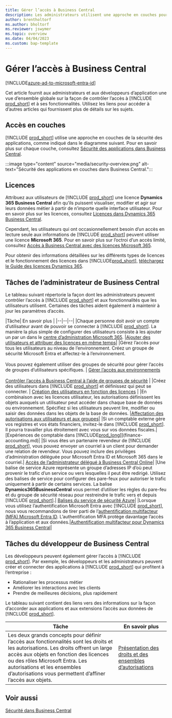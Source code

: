 ```yaml
---
title: Gérer l’accès à Business Central
description: Les administrateurs utilisent une approche en couches pour contrôler l’accès à Business Central et à ses fonctionnalités.
author: brentholtorf
ms.author: bholtorf
ms.reviewer: jswymer
ms.topic: overview
ms.date: 04/04/2023
ms.custom: bap-template
---
```


# Gérer l’accès à Business Central

[!INCLUDE[azure-ad-to-microsoft-entra-id](~/../shared-content/shared/azure-ad-to-microsoft-entra-id.md)]

Cet article fournit aux administrateurs et aux développeurs d’application une vue d’ensemble globale sur la façon de contrôler l’accès à [!INCLUDE [prod_short](includes/prod_short.md)] et à ses fonctionnalités. Utilisez les liens pour accéder à d’autres articles qui fournissent plus de détails sur les sujets.

## Accès en couches

[!INCLUDE [prod_short](includes/prod_short.md)] utilise une approche en couches de la sécurité des applications, comme indiqué dans le diagramme suivant. Pour en savoir plus sur chaque couche, consultez [Sécurité des applications dans Business Central](/dynamics365/business-central/dev-itpro/security/security-application).

:::image type="content" source="media/security-overview.png" alt-text="Sécurité des applications en couches dans Business Central.":::

## Licences

Attribuez aux utilisateurs de [!INCLUDE [prod_short](includes/prod_short.md)] une licence **Dynamics 365 Business Central** afin qu’ils puissent visualiser, modifier et agir sur leurs données métier à partir de n’importe quelle interface utilisateur. Pour en savoir plus sur les licences, consultez [Licences dans Dynamics 365 Business Central](/dynamics365/business-central/dev-itpro/deployment/licensing).

Cependant, les utilisateurs qui ont occasionnellement besoin d’un accès en lecture seule aux informations de [!INCLUDE [prod_short](includes/prod_short.md)] peuvent utiliser une licence **Microsoft 365**. Pour en savoir plus sur l’octroi d’un accès limité, consultez [Accès à Business Central avec des licences Microsoft 365](admin-access-with-m365-license.md).

Pour obtenir des informations détaillées sur les différents types de licences et le fonctionnement des licences dans [!INCLUDE[prod_short](includes/prod_short.md)], [téléchargez le Guide des licences Dynamics 365](https://go.microsoft.com/fwlink/?LinkId=866544).

## Tâches de l’administrateur de Business Central

Le tableau suivant répertorie la façon dont les administrateurs peuvent contrôler l’accès à [!INCLUDE [prod_short](includes/prod_short.md)] et aux fonctionnalités que les utilisateurs utilisent. Certaines des tâches aident également à maintenir à jour les paramètres d’accès.

|Tâche| En savoir plus |
|--|--|--|
|Chaque personne doit avoir un compte d’utilisateur avant de pouvoir se connecter à [!INCLUDE [prod_short](includes/prod_short.md)]. La manière la plus simple de configurer des utilisateurs consiste à les ajouter un par un dans le [centre d’administration Microsoft 365](https://go.microsoft.com/fwlink/p/?linkid=2024339). |[Ajouter des utilisateurs et attribuer des licences en même temps](/microsoft-365/admin/add-users/add-users)|
|Gérez l’accès pour tous les utilisateurs au niveau de l’environnement. Créez un groupe de sécurité Microsoft Entra et affectez-le à l’environnement.<br><br> Vous pouvez également utiliser des groupes de sécurité pour gérer l’accès de groupes d’utilisateurs spécifiques. | [Gérer l’accès aux environnements](/dynamics365/business-central/dev-itpro/administration/tenant-admin-center-manage-access)<br><br>[Contrôler l’accès à Business Central à l’aide de groupes de sécurité](ui-security-groups.md) |
|Créez des utilisateurs dans [!INCLUDE [prod_short](includes/prod_short.md)] et définissez qui peut se connecter. | [Création des utilisateurs en fonction des licences](ui-how-users-permissions.md) |
|En combinaison avec les licences utilisateur, les autorisations définissent les objets auxquels un utilisateur peut accéder dans chaque base de données ou environnement. Spécifiez si les utilisateurs peuvent lire, modifier ou saisir des données dans les objets de la base de données. |[Affectation des autorisations aux utilisateurs et aux groupes](ui-define-granular-permissions.md)|
|Si un comptable externe gère vos registres et vos états financiers, invitez-le dans [!INCLUDE [prod_short](includes/prod_short.md)]. Il pourra travailler plus étroitement avec vous sur vos données fiscales.|[Expériences de comptable dans [!INCLUDE[prod_long](includes/prod_long.md)]](finance-accounting.md)|
|Si vous êtes un partenaire revendeur de [!INCLUDE [prod_short](includes/prod_short.md)], vous pouvez envoyer un courriel à un client pour demander une relation de revendeur. Vous pouvez inclure des privilèges d’administration déléguée pour Microsoft Entra ID et Microsoft 365 dans le courriel.| [Accès de l’administrateur délégué à Business Central Online](/dynamics365/business-central/dev-itpro/administration/delegated-admin)|
|Une balise de service Azure représente un groupe d’adresses IP d’où peut provenir le trafic d’un service ou vers lesquelles il peut être redirigé. Utilisez des balises de service pour configurer des pare-feux pour autoriser le trafic uniquement à partir de certains services. La balise **Dynamics365BusinessCentral** vous permet d’utiliser les règles du pare-feu et du groupe de sécurité réseau pour restreindre le trafic vers et depuis [!INCLUDE [prod_short](includes/prod_short.md)].| [Balises du service de sécurité Azure](/dynamics365/business-central/dev-itpro/security/security-service-tags)|
|Lorsque vous utilisez l’authentification Microsoft Entra avec [!INCLUDE [prod_short](includes/prod_short.md)], nous vous recommandons de tirer parti de l’[authentification multifacteur (MFA) Microsoft Entra ID](/azure/active-directory/authentication/concept-mfa-howitworks). L’authentification MFA protège davantage l’accès à l’application et aux données.|[Authentification multifacteur pour Dynamics 365 Business Central](/dynamics365/business-central/dev-itpro/security/multifactor-authentication)|

## Tâches du développeur de Business Central

Les développeurs peuvent également gérer l’accès à [!INCLUDE [prod_short](includes/prod_short.md)]. Par exemple, les développeurs et les administrateurs peuvent créer et connecter des applications à [!INCLUDE [prod_short](includes/prod_short.md)] qui profitent à l’entreprise :  

* Rationaliser les processus métier
* Améliorer les interactions avec les clients
* Prendre de meilleures décisions, plus rapidement

Le tableau suivant contient des liens vers des informations sur la façon d’accorder aux applications et aux extensions l’accès aux données de [!INCLUDE [prod_short](includes/prod_short.md)].

| Tâche | En savoir plus |
|--|--|
|Les deux grands concepts pour définir l’accès aux fonctionnalités sont les droits et les autorisations. Les droits offrent un large accès aux objets en fonction des licences ou des rôles Microsoft Entra. Les autorisations et les ensembles d’autorisations vous permettent d’affiner l’accès aux objets. |[Présentation des droits et des ensembles d’autorisations](/dynamics365/business-central/dev-itpro/developer/devenv-entitlements-and-permissionsets-overview)|

## Voir aussi

[Sécurité dans Business Central](/dynamics365/business-central/dev-itpro/security/security-and-protection)
